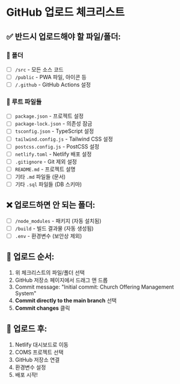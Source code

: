 # GitHub 업로드 체크리스트

## ✅ 반드시 업로드해야 할 파일/폴더:

### 📁 폴더
- [ ] `/src` - 모든 소스 코드
- [ ] `/public` - PWA 파일, 아이콘 등
- [ ] `/.github` - GitHub Actions 설정

### 📄 루트 파일들
- [ ] `package.json` - 프로젝트 설정
- [ ] `package-lock.json` - 의존성 잠금
- [ ] `tsconfig.json` - TypeScript 설정
- [ ] `tailwind.config.js` - Tailwind CSS 설정
- [ ] `postcss.config.js` - PostCSS 설정
- [ ] `netlify.toml` - Netlify 배포 설정
- [ ] `.gitignore` - Git 제외 설정
- [ ] `README.md` - 프로젝트 설명
- [ ] 기타 `.md` 파일들 (문서)
- [ ] 기타 `.sql` 파일들 (DB 스키마)

## ❌ 업로드하면 안 되는 폴더:
- [ ] `/node_modules` - 패키지 (자동 설치됨)
- [ ] `/build` - 빌드 결과물 (자동 생성됨)
- [ ] `.env` - 환경변수 (보안상 제외)

## 📝 업로드 순서:
1. 위 체크리스트의 파일/폴더 선택
2. GitHub 저장소 페이지에서 드래그 앤 드롭
3. Commit message: "Initial commit: Church Offering Management System"
4. **Commit directly to the main branch** 선택
5. **Commit changes** 클릭

## 🔗 업로드 후:
1. Netlify 대시보드로 이동
2. COMS 프로젝트 선택
3. GitHub 저장소 연결
4. 환경변수 설정
5. 배포 시작!
